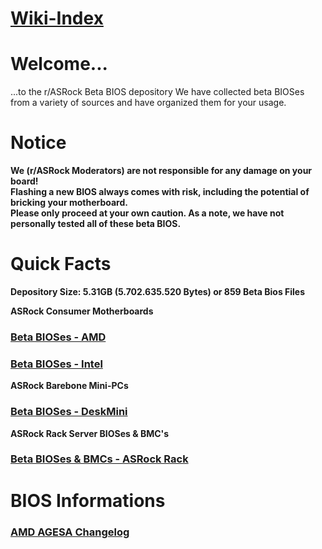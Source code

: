 # [Wiki-Index](/r/ASRock/wiki/index)

# **Welcome...**  
...to the r/ASRock Beta BIOS depository
We have collected beta BIOSes from a variety of sources and have organized them for your usage.  

# Notice
**We (r/ASRock Moderators) are not responsible for any damage on your board!  
Flashing a new BIOS always comes with risk, including the potential of bricking your motherboard.  
Please only proceed at your own caution. As a note, we have not personally tested all of these beta BIOS.**

# Quick Facts  
**Depository Size: 5.31GB (5.702.635.520 Bytes) or 859 Beta Bios Files**

**ASRock Consumer Motherboards**  
### [Beta BIOSes - AMD](beta_bios/beta_bios_amd)  
### [Beta BIOSes - Intel](beta_bios/beta_bios_intel)

**ASRock Barebone Mini-PCs**  
### [Beta BIOSes - DeskMini](beta_bios/beta_bios_deskmini)

**ASRock Rack Server BIOSes & BMC's**  
### [Beta BIOSes & BMCs - ASRock Rack](beta_bios/beta_bios_rack)

# BIOS Informations
### [AMD AGESA Changelog](beta_bios/about_agesa)